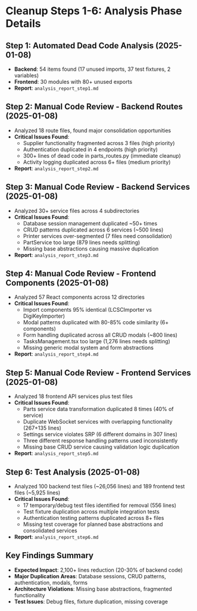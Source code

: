 # Cleanup Steps 1-6: Analysis Phase Details

## Step 1: Automated Dead Code Analysis (2025-01-08)
- **Backend**: 54 items found (17 unused imports, 37 test fixtures, 2 variables)
- **Frontend**: 30 modules with 80+ unused exports
- **Report**: `analysis_report_step1.md`

## Step 2: Manual Code Review - Backend Routes (2025-01-08)
- Analyzed 18 route files, found major consolidation opportunities
- **Critical Issues Found**:
  - Supplier functionality fragmented across 3 files (high priority)
  - Authentication duplicated in 4 endpoints (high priority)
  - 300+ lines of dead code in parts_routes.py (immediate cleanup)
  - Activity logging duplicated across 6+ files (medium priority)
- **Report**: `analysis_report_step2.md`

## Step 3: Manual Code Review - Backend Services (2025-01-08)
- Analyzed 30+ service files across 4 subdirectories
- **Critical Issues Found**:
  - Database session management duplicated ~50+ times
  - CRUD patterns duplicated across 6 services (~500 lines)
  - Printer services over-segmented (7 files need consolidation)
  - PartService too large (879 lines needs splitting)
  - Missing base abstractions causing massive duplication
- **Report**: `analysis_report_step3.md`

## Step 4: Manual Code Review - Frontend Components (2025-01-08)
- Analyzed 57 React components across 12 directories
- **Critical Issues Found**:
  - Import components 95% identical (LCSCImporter vs DigiKeyImporter)
  - Modal patterns duplicated with 80-85% code similarity (6+ components)
  - Form handling duplicated across all CRUD modals (~800 lines)
  - TasksManagement.tsx too large (1,276 lines needs splitting)
  - Missing generic modal system and form abstractions
- **Report**: `analysis_report_step4.md`

## Step 5: Manual Code Review - Frontend Services (2025-01-08)
- Analyzed 18 frontend API services plus test files
- **Critical Issues Found**:
  - Parts service data transformation duplicated 8 times (40% of service)
  - Duplicate WebSocket services with overlapping functionality (267+135 lines)
  - Settings service violates SRP (6 different domains in 307 lines)
  - Three different response handling patterns used inconsistently
  - Missing base CRUD service causing validation logic duplication
- **Report**: `analysis_report_step5.md`

## Step 6: Test Analysis (2025-01-08)
- Analyzed 100 backend test files (~26,056 lines) and 189 frontend test files (~5,925 lines)
- **Critical Issues Found**:
  - 17 temporary/debug test files identified for removal (556 lines)
  - Test fixture duplication across multiple integration tests
  - Authentication testing patterns duplicated across 8+ files
  - Missing test coverage for planned base abstractions and consolidated services
- **Report**: `analysis_report_step6.md`

## Key Findings Summary
- **Expected Impact**: 2,100+ lines reduction (20-30% of backend code)
- **Major Duplication Areas**: Database sessions, CRUD patterns, authentication, modals, forms
- **Architecture Violations**: Missing base abstractions, fragmented functionality
- **Test Issues**: Debug files, fixture duplication, missing coverage
